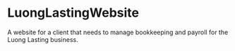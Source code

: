 # LuongLastingWebsite
A website for a client that needs to manage bookkeeping and payroll for the Luong Lasting business.
